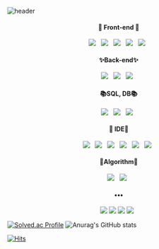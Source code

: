 ![header](https://capsule-render.vercel.app/api?type=Cylinder&color=auto&height=70&section=footer&text=🛠TechStack🛠&fontSize=30&animation=twinkling)

<h4 align="center"> 🌱 Front-end 🌱</h4> 
<p align="center">
<img src="https://img.shields.io/badge/HTML5-E34F26?style=flat-square&logo=HTML5&logoColor=white"/></a> &nbsp 
<img src="https://img.shields.io/badge/CSS3-1572B6?style=flat-square&logo=CSS3&logoColor=white"/></a> &nbsp
<img src="https://img.shields.io/badge/JavaScript-F7DF1E?style=flat-square&logo=JavaScript&logoColor=white"/></a> &nbsp
<img src="https://img.shields.io/badge/React-61DAFB?style=flat-square&logo=React&logoColor=white"/></a> &nbsp 
<img src="https://img.shields.io/badge/Java-007396?style=flat-square&logo=Java&logoColor=white"/></a> &nbsp    </p> 

<h4 align="center">  ✨Back-end✨ </h4> 
<p align="center">
<img src="https://img.shields.io/badge/Node.js-339933?style=flat-square&logo=Node.js&logoColor=white"/></a> &nbsp 
<img src="https://img.shields.io/badge/Spring-6DB33F?style=flat-square&logo=Spring&logoColor=white"/></a> &nbsp
<img src="https://img.shields.io/badge/Strapi-2F2E8B?style=flat-square&logo=Strapi&logoColor=white"/></a> &nbsp 
   
</p>

<h4 align="center">  📚SQL, DB📚 </h4> 
<p align="center">
<img src="https://img.shields.io/badge/MySQL-4479A1?style=flat-square&logo=MySQL&logoColor=white"/></a> &nbsp  
<img src="https://img.shields.io/badge/PostgreSQL-4169E1?style=flat-square&logo=PostgreSQL&logoColor=white"/></a> &nbsp 
<img src="https://img.shields.io/badge/MongoDB-47A248?style=flat-square&logo=MongoDB&logoColor=white"/></a> &nbsp
</p>
<h4 align="center"> 💞️ IDE💞️ </h4> 
<p align="center">
<img src="https://img.shields.io/badge/Android-3DDC84?style=flat-square&logo=Android&logoColor=white"/></a> &nbsp   
<img src="https://img.shields.io/badge/Jupyter-F37626?style=flat-square&logo=Jupyter&logoColor=white"/></a> &nbsp
<img src="https://img.shields.io/badge/Visual Studio-5C2D91?style=flat-square&logo=Visual Studio&logoColor=white"/></a> &nbsp    
<img src="https://img.shields.io/badge/Visual Studio Code-007ACC?style=flat-square&logo=Visual Studio Code&logoColor=white"/></a> &nbsp 
<img src="https://img.shields.io/badge/IntelliJ IDEA-000000?style=flat-square&logo=IntelliJ IDEA&logoColor=white"/></a> &nbsp
<img src="https://img.shields.io/badge/PyCharm-000000?style=flat-square&logo=PyCharm&logoColor=white"/></a> &nbsp 
</p>

<h4 align="center">  👀Algorithm👀 </h4> 
<p align="center">
<img src="https://img.shields.io/badge/Python-3776AB?style=flat-square&logo=Python&logoColor=white"/></a> &nbsp 
<img src="https://img.shields.io/badge/C++-3776AB?style=flat-square&logo=c%2B%2B&logoColor=white"/></a> &nbsp 

</p>

<h4 align="center">•••</h4>
<p align="center">
   <a href="https://osnim.tistory.com//"><img src="https://img.shields.io/badge/Tstory%20-000000?style=flat-square&logo=D-Wave Systems&logoColor=white&link=https://osnim.tistory.com"/></a>
  <a href="https://osnim.github.io//"><img src="https://img.shields.io/badge/Git%20Blog-222222?style=flat-square&logo=GitHub-Pages&logoColor=white"/></a>
  <a href="mailto:osnim0320@gmail.com"><img src="https://img.shields.io/badge/Gmail-d14836?style=flat-square&logo=Gmail&logoColor=white&link=mailto:osnim0320@gmail.com"/></a>
  <img src="https://img.shields.io/badge/Jekyll-CC0000?style=flat-square&logo=Jekyll&logoColor=white"/></a> &nbsp 
</p>

[![Solved.ac Profile](http://mazassumnida.wtf/api/v2/generate_badge?boj=osnim)](https://solved.ac/osnim/)
![Anurag's GitHub stats](https://github-readme-stats.vercel.app/api?username=osnim&theme=radical&bg_color=30,e96443,904e95&title_color=fff&text_color=fff&show_icons=true)

[![Hits](https://hits.seeyoufarm.com/api/count/incr/badge.svg?url=https%3A%2F%2Fgithub.com%2Fosnim%2Fhit-counter&count_bg=%2379C83D&title_bg=%23555555&icon=&icon_color=%23E7E7E7&title=hits&edge_flat=false)](https://hits.seeyoufarm.com)
